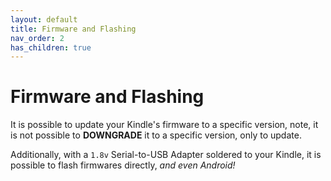 ```yaml
---
layout: default
title: Firmware and Flashing
nav_order: 2
has_children: true
---
```


# Firmware and Flashing
It is possible to update your Kindle's firmware to a specific version, note, it is not possible to **DOWNGRADE** it to a specific version, only to update.

Additionally, with a `1.8v` Serial-to-USB Adapter soldered to your Kindle, it is possible to flash firmwares directly, *and even Android!*
